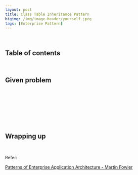 ```yaml
---
layout: post
title: Class Table Inheritance Pattern
bigimg: /img/image-header/yourself.jpeg
tags: [Enterprise Pattern]
---
```





<br>

## Table of contents





<br>

## Given problem






<br>

## 






<br>

## 





<br>

## Wrapping up




<br>

Refer:

[Patterns of Enterprise Application Architecture - Martin Fowler]()